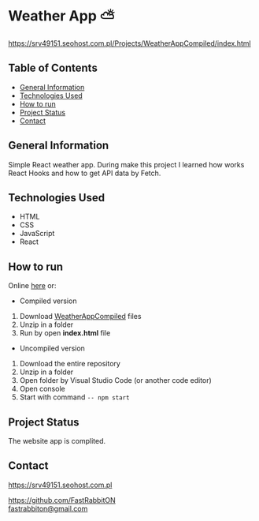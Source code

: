 # Weather App ⛅️
https://srv49151.seohost.com.pl/Projects/WeatherAppCompiled/index.html

## Table of Contents
* [General Information](#general-information)
* [Technologies Used](#technologies-used)
* [How to run](#how-to-run)
* [Project Status](#project-status)
* [Contact](#contact)

## General Information
Simple React weather app. During make this project I learned how works React Hooks and how to get API data by Fetch. 

## Technologies Used
- HTML
- CSS
- JavaScript
- React

## How to run
Online [here](https://srv49151.seohost.com.pl/Projects/WeatherAppCompiled/index.html) or:

- Compiled version
1. Download [WeatherAppCompiled](https://github.com/FastRabbitON/WeatherApp/tree/main/WeatherAppCompiled ) files
2. Unzip in a folder
3. Run by open  **index.html**  file

- Uncompiled version
1. Download the entire repository
2. Unzip in a folder
3. Open folder by Visual Studio Code (or another code editor)
4. Open console
5. Start with command `-- npm start`


## Project Status
The website app is complited.

## Contact
https://srv49151.seohost.com.pl

https://github.com/FastRabbitON \
fastrabbiton@gmail.com
